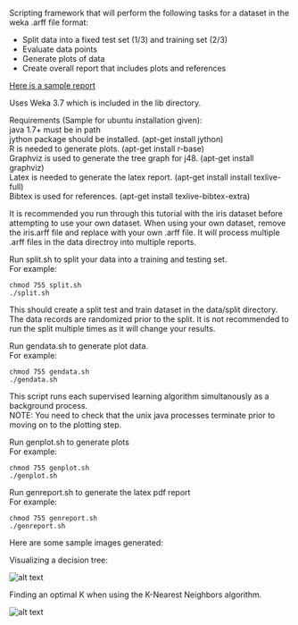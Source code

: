 
Scripting framework that will perform the following tasks for a dataset in the weka .arff file format:  
  * Split data into a fixed test set (1/3) and training set (2/3)
  * Evaluate data points
  * Generate plots of data
  * Create overall report that includes plots and references

[Here is a sample report](https://github.com/omscs-georgia-tech/cs7641-weka-jython/raw/master/sample/iris.pdf)

Uses Weka 3.7 which is included in the lib directory.   

Requirements (Sample for ubuntu installation given):  
java 1.7+ must be in path  
jython package should be installed.  (apt-get install jython)  
R is needed to generate plots.  (apt-get install r-base)  
Graphviz is used to generate the tree graph for j48.  (apt-get install graphviz)  
Latex is needed to generate the latex report. (apt-get install install texlive-full)   
Bibtex is used for references.  (apt-get install texlive-bibtex-extra)  

It is recommended you run through this tutorial with the iris dataset before attempting to use your own dataset.
When using your own dataset,  remove the iris.arff file and replace with your own .arff file.  It will process multiple .arff files in the data directroy into multiple reports.

Run split.sh to split your data into a training and testing set.  
For example:  
```
chmod 755 split.sh  
./split.sh  
```

This should create a split test and train dataset in the data/split directory.  The data records are randomized prior to the split.  It is not recommended to run the split multiple times as it will change your results.

Run gendata.sh to generate plot data.  
For example:   
```
chmod 755 gendata.sh   
./gendata.sh   
```

This script runs each supervised learning algorithm simultanously as a background process.  
NOTE: You need to check that the unix java processes terminate prior to moving on to the 
plotting step.

Run genplot.sh to generate plots  
For example:  
```
chmod 755 genplot.sh  
./genplot.sh  
```

Run genreport.sh to generate the latex pdf report  
For example:  
```
chmod 755 genreport.sh  
./genreport.sh  
```

Here are some sample images generated:

Visualizing a decision tree:

![alt text](https://raw.githubusercontent.com/omscs-georgia-tech/cs7641-weka-jython/master/sample/j48_tree_tunable_iris2_0.25.png "Graphical Decision Tree")

Finding an optimal K when using the K-Nearest Neighbors algorithm.

![alt text](https://raw.githubusercontent.com/omscs-georgia-tech/cs7641-weka-jython/master/sample/k_nearest_neighbor_tunable_iris_rmse.png "Finding Optimal K")
